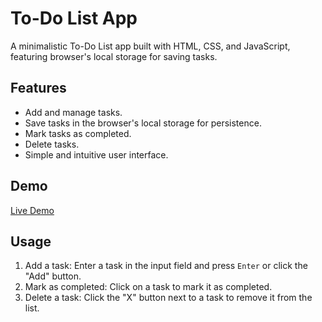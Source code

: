 # To-Do List App

A minimalistic To-Do List app built with HTML, CSS, and JavaScript, featuring browser's local storage for saving tasks.

## Features

- Add and manage tasks.
- Save tasks in the browser's local storage for persistence.
- Mark tasks as completed.
- Delete tasks.
- Simple and intuitive user interface.

## Demo

[Live Demo](https://1zhann.github.io/To-do-App/)

## Usage

1. Add a task: Enter a task in the input field and press `Enter` or click the "Add" button.
2. Mark as completed: Click on a task to mark it as completed.
3. Delete a task: Click the "X" button next to a task to remove it from the list.

